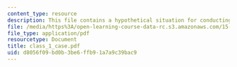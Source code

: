 ```yaml
---
content_type: resource
description: This file contains a hypothetical situation for conducting a class discussion.
file: /media/https%3A/open-learning-course-data-rc.s3.amazonaws.com/15-568a-practical-information-technology-management-spring-2005/d8056f09bd0b3be6ffb91a7a9c39bac9_class_1_case.pdf
file_type: application/pdf
resourcetype: Document
title: class_1_case.pdf
uid: d8056f09-bd0b-3be6-ffb9-1a7a9c39bac9
---
```

